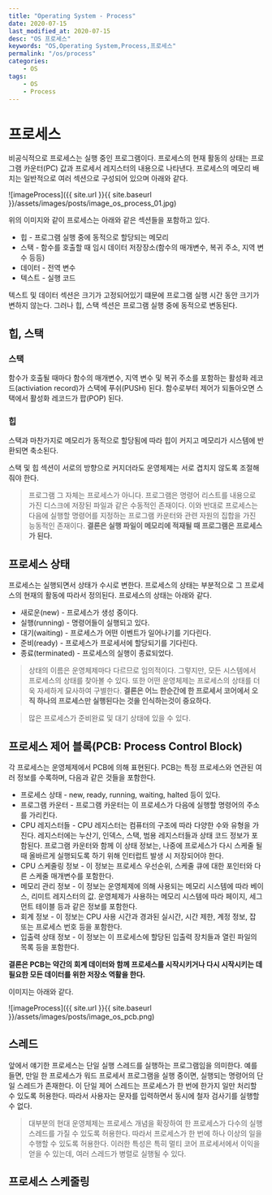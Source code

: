 ```yaml
---
title: "Operating System - Process"
date: 2020-07-15
last_modified_at: 2020-07-15
desc: "OS 프로세스"
keywords: "OS,Operating System,Process,프로세스"
permalink: "/os/process"
categories: 
    - OS
tags: 
    - OS
    - Process
---
```


# 프로세스

비공식적으로 프로세스는 실행 중인 프로그램이다. 프로세스의 현재 활동의 상태는 프로그램 카운터(PC) 값과 프로세서 레지스터의 내용으로 나타낸다. 프로세스의 메모리 배치는 일반적으로 여러 섹션으로 구성되어 있으며 아래와 같다.

![imageProcess]({{ site.url }}{{ site.baseurl }}/assets/images/posts/image_os_process_01.jpg)

위의 이미지와 같이 프로세스는 아래와 같은 섹션들을 포함하고 있다.

* 힙 - 프로그램 실행 중에 동적으로 할당되는 메모리
* 스택 - 함수를 호출할 때 임시 데이터 저장장소(함수의 매개변수, 복귀 주소, 지역 변수 등등)
* 데이터 - 전역 변수
* 텍스트 - 실행 코드

텍스트 및 데이터 섹션은 크기가 고정되어있기 떄문에 프로그램 실행 시간 동안 크기가 변하지 않는다. 그러나 힙, 스택 섹션은 프로그램 실행 중에 동적으로 변동된다.

## 힙, 스택

### 스택 

함수가 호출될 때마다 함수의 매개변수, 지역 변수 및 복귀 주소를 포함하는 활성화 레코드(activiation record)가 스택에 푸쉬(PUSH) 된다. 함수로부터 제어가 되돌아오면 스택에서 활성화 레코드가 팝(POP) 된다.

### 힙

스택과 마찬가지로 메모리가 동적으로 할당됨에 따라 힙이 커지고 메모리가 시스템에 반환되면 축소된다.

스택 및 힙 섹션이 서로의 방향으로 커지더라도 운영체제는 서로 겹치지 않도록 조절해줘야 한다.

> 프로그램 그 자체는 프로세스가 아니다. 프로그램은 명령어 리스트를 내용으로 가진 디스크에 저장된 파일과 같은 수동적인 존재이다. 이와 반대로 프로세스는 다음에 실행할 명령어를 지정하는 프로그램 카운터와 관련 자원의 집합을 가진 능동적인 존재이다. **결론은 실행 파일이 메모리에 적재될 때 프로그램은 프로세스가 된다.**

## 프로세스 상태

프로세스는 실행되면서 상태가 수시로 변한다. 프로세스의 상태는 부분적으로 그 프로세스의 현재의 활동에 따라서 정의된다. 프로세스의 상태는 아래와 같다.

* 새로운(new) - 프로세스가 생성 중이다.
* 실행(running) - 명령어들이 실행되고 있다.
* 대기(waiting) - 프로세스가 어떤 이벤트가 일어나기를 기다린다.
* 준비(ready) - 프로세스가 프로세서에 할당되기를 기다린다.
* 종료(terminated) - 프로세스의 실행이 종료되었다.

> 상태의 이름은 운영체제마다 다르므로 임의적이다. 그렇지만, 모든 시스템에서 프로세스의 상태를 찾아볼 수 있다. 또한 어떤 운영체제는 프로세스의 상태를 더욱 자세하게 묘사하여 구별한다. **결론은 어느 한순간에 한 프로세서 코어에서 오직 하나의 프로세스만 실행된다는 것을 인식하는것이 중요하다.**

> 많은 프로세스가 준비완료 및 대기 상태에 있을 수 있다.

## 프로세스 제어 블록(PCB: Process Control Block)

각 프로세스는 운영체제에서 PCB에 의해 표현된다. PCB는 특정 프로세스와 연관된 여러 정보를 수록하며, 다음과 같은 것들을 포함한다.

* 프로세스 상태 - new, ready, running, waiting, halted 등이 있다.
* 프로그램 카운터 - 프로그램 카운터는 이 프로세스가 다음에 실행할 명령어의 주소를 가리킨다.
* CPU 레지스터들 - CPU 레지스터는 컴퓨터의 구조에 따라 다양한 수와 유형을 가진다. 레지스터에는 누산기, 인덱스, 스택, 범용 레지스터들과 상태 코드 정보가 포함된다. 프로그램 카운터와 함께 이 상태 정보는, 나중에 프로세스가 다시 스케줄 될 때 올바르게 실행되도록 하기 위해 인터럽트 발생 시 저장되어야 한다.
* CPU 스케줄링 정보 - 이 정보는 프로세스 우선순위, 스케줄 큐에 대한 포인터와 다른 스케줄 매개변수를 포함한다.
* 메모리 관리 정보 - 이 정보는 운영체제에 의해 사용되는 메모리 시스템에 따라 베이스, 리미트 레지스터의 값. 운영체제가 사용하는 메모리 시스템에 따라 페이지, 세그먼트 테이블 등과 같은 정보를 포함한다.
* 회계 정보 - 이 정보는 CPU 사용 시간과 경과된 실시간, 시간 제한, 계정 정보, 잡 또는 프로세스 번호 등을 포함한다.
* 입출력 상태 정보 - 이 정보는 이 프로세스에 할당된 입출력 장치들과 열린 파일의 목록 등을 포함한다.

**결론은 PCB는 약간의 회계 데이터와 함께 프로세스를 시작시키거나 다시 시작시키는 데 필요한 모든 데이터를 위한 저장소 역활을 한다.**

이미지는 아래와 같다.

![imageProcess]({{ site.url }}{{ site.baseurl }}/assets/images/posts/image_os_pcb.png)

## 스레드

앞에서 얘기한 프로세스는 단일 실행 스레드를 실행하는 프로그램임을 의미한다. 예를 들면, 만일 한 프로세스가 워드 프로세서 프로그램을 실행 중이면, 실행되는 명령어의 단일 스레드가 존재한다. 이 단일 제어 스레드는 프로세스가 한 번에 한가지 일만 처리할 수 있도록 허용한다. 따라서 사용자는 문자를 입력하면서 동시에 철자 검사기를 실행할 수 없다.

> 대부분의 현대 운영체제는 프로세스 개념을 확장하여 한 프로세스가 다수의 실행 스레드를 가질 수 있도록 허용한다. 따라서 프로세스가 한 번에 하나 이상의 일을 수행할 수 있도록 허용한다. 이러한 특성은 특히 멀티 코어 프로세서에서 이익을 얻을 수 있는데, 여러 스레드가 병렬로 실행될 수 있다.


## 프로세스 스케줄링
